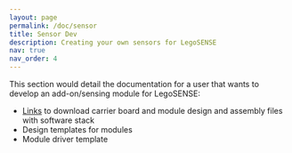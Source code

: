 ```yaml
---
layout: page
permalink: /doc/sensor
title: Sensor Dev
description: Creating your own sensors for LegoSENSE
nav: true
nav_order: 4
---
```

This section would detail the documentation for a user that wants to develop an add-on/sensing module for LegoSENSE:
* <a href="LegoSENSE.github.io" target="_self"> Links</a> to download carrier board and module design and assembly files with software stack
* Design templates for modules 
* Module driver template

